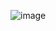 ![image](https://user-images.githubusercontent.com/119335775/204321481-c58ff20d-7a07-40a7-a182-ce8d565bbd5c.png)

